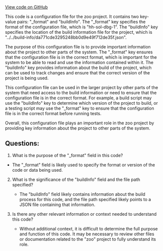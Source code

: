 [View code on GitHub](zoo-labs/zoo/blob/master/contracts/artifacts/src/Math.sol/Math.dbg.json)

This code is a configuration file for the zoo project. It contains two key-value pairs: "_format" and "buildInfo". The "_format" key specifies the format of the configuration file, which is "hh-sol-dbg-1". The "buildInfo" key specifies the location of the build information file for the project, which is "../../build-info/da771cde3295248bb0d9e49f712de35f.json".

The purpose of this configuration file is to provide important information about the project to other parts of the system. The "_format" key ensures that the configuration file is in the correct format, which is important for the system to be able to read and use the information contained within it. The "buildInfo" key provides information about the build of the project, which can be used to track changes and ensure that the correct version of the project is being used.

This configuration file can be used in the larger project by other parts of the system that need access to the build information or need to ensure that the configuration file is in the correct format. For example, a build script may use the "buildInfo" key to determine which version of the project to build, or a testing script may use the "_format" key to ensure that the configuration file is in the correct format before running tests.

Overall, this configuration file plays an important role in the zoo project by providing key information about the project to other parts of the system.
## Questions: 
 1. What is the purpose of the "_format" field in this code?
   - The "_format" field is likely used to specify the format or version of the code or data being used.

2. What is the significance of the "buildInfo" field and the file path specified?
   - The "buildInfo" field likely contains information about the build process for this code, and the file path specified likely points to a JSON file containing that information.

3. Is there any other relevant information or context needed to understand this code?
   - Without additional context, it is difficult to determine the full purpose and function of this code. It may be necessary to review other files or documentation related to the "zoo" project to fully understand its role.